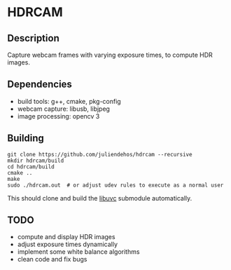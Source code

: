 # HDRCAM

## Description

Capture webcam frames with varying exposure times, to compute HDR images.

## Dependencies

- build tools: g++, cmake, pkg-config
- webcam capture: libusb, libjpeg
- image processing: opencv 3

## Building

```
git clone https://github.com/juliendehos/hdrcam --recursive
mkdir hdrcam/build
cd hdrcam/build
cmake ..
make
sudo ./hdrcam.out  # or adjust udev rules to execute as a normal user
```

This should clone and build the [libuvc](https://github.com/ktossell/libuvc)
submodule automatically.

## TODO

- compute and display HDR images
- adjust exposure times dynamically
- implement some white balance algorithms
- clean code and fix bugs

